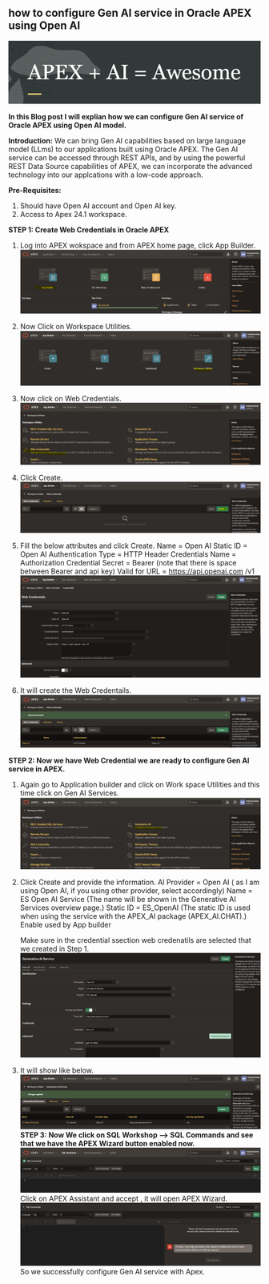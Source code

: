 ## how to configure Gen AI service in Oracle APEX using Open AI

![Apex](/docs/assets/images/Apex.PNG)

**In this Blog post I will explian how we can configure Gen AI service of Oracle APEX using Open AI model.**

**Introduction:**
We can bring Gen AI capabilities based on large language model (LLms) to our applications built using Oracle APEX. The Gen AI service can be accessed through REST APIs, and by using the powerful REST Data Source
capabilities of APEX, we can incorporate the advanced technology into our applcations with a low-code approach.

**Pre-Requisites:**

1. Should have Open AI account and Open AI key.
2. Access to Apex 24.1 workspace.

**STEP 1: Create Web Credentials in Oracle APEX**

1. Log into APEX wokspace and from APEX home page, click App Builder.
![Apex](/docs/assets/images/app_builder.PNG)

2. Now Click on Workspace Utilities.
![Apex](/docs/assets/images/WU.PNG)

3. Now click on Web Credentials.
![Apex](/docs/assets/images/WC.PNG)

4. Click Create.
![Apex](/docs/assets/images/create.PNG)

5. Fill the below attributes and click Create.
   Name = Open AI
   Static ID = Open AI
   Authentication Type = HTTP Header
   Credentials Name = Authorization
   Credential Secret = Bearer <Your Open AI API Key> (note that there is space between Bearer and api key)
   Valid for URL = https://api.openai.com /v1
![Apex](/docs/assets/images/webcred.PNG)

6. It will create the Web Credentails.
![Apex](/docs/assets/images/step1-6.PNG)
   

**STEP 2: Now we have Web Credential we are ready to configure Gen AI service in APEX.**

1. Again go to Application builder and click on Work space Utilities and this time click on Gen AI Services.
![Apex](/docs/assets/images/step2-1.PNG)

2. Click Create and provide the  information.
   AI Provider = Open AI ( as I am using Open AI, if you using other provider, select accordingly)
   Name = ES Open AI Service (The name will be shown in the Generative AI Services overview page.)
   Static ID = ES_OpenAI  (The static ID is used when using the service with the APEX_AI package (APEX_AI.CHAT).)
   Enable used by App builder 

   Make sure in the credential ssection web credenatils are selected that we created in Step 1.
   ![Apex](/docs/assets/images/step2-2.PNG)

3. It will show like below.
  ![Apex](/docs/assets/images/step2-3.PNG)
**STEP 3: Now We click on SQL Workshop --> SQL Commands and see that we have the APEX Wizard button enabled now.**
![Apex](/docs/assets/images/step3-0.PNG)
Click on APEX Assistant and accept , it will open APEX Wizard.
![Apex](/docs/assets/images/step3-1.PNG)
So we successfully configure Gen AI service with Apex.
     

